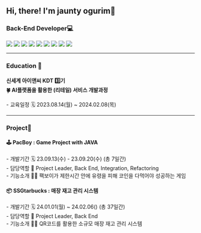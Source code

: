 <h2> Hi, there! I'm jaunty ogurim👋 </h2>

<!--
**kimjeongrim/kimjeongrim** is a ✨ _special_ ✨ repository because its `README.md` (this file) appears on your GitHub profile.

Here are some ideas to get you started:

- 🔭 I’m currently working on ...
- 🌱 I’m currently learning ...
- 👯 I’m looking to collaborate on ...
- 🤔 I’m looking for help with ...
- 💬 Ask me about ...
- 📫 How to reach me: ...
- 😄 Pronouns: ...
- ⚡ Fun fact: ...
-->

<h3> Back-End Developer💻 </h3>
<img src="https://img.shields.io/badge/Java-007396?style=flat&logo=java&logoColor=white" /> <img src="https://img.shields.io/badge/SpringBoot-6DB33F?style=flat&logo=springboot&logoColor=white" />
<img src="https://img.shields.io/badge/MySQL-4479A1?style=flat&logo=MySQL&logoColor=white" /> <img src="https://img.shields.io/badge/MyBatis-C4242B?style=flat&logo=MyBatis&logoColor=white" />
<img src="https://img.shields.io/badge/ApacheMaven-C71A36?style=flat&logo=apachemaven&logoColor=white" /> <img src="https://img.shields.io/badge/Junit4-25A162?style=flat&logo=Junit4&logoColor=white" />
<img src="https://img.shields.io/badge/Swagger-85EA2D?style=flat&logo=swagger&logoColor=white" /> <img src="https://img.shields.io/badge/Spring Security-6DB33F?style=flat&logo=Spring Security&logoColor=white" />
<img src="https://img.shields.io/badge/JWT-4B4B77?style=flat&logo=JWT&logoColor=white" />
<hr/>

<h3> Education 📒 </h3>
<h4>신세계 아이앤씨 KDT 3️⃣기<br/>
🍀 AI플랫폼을 활용한 (리테일) 서비스 개발과정</h4>
 - 교육일정 🗓️ 2023.08.14(월) ~ 2024.02.08(목)<br/>
<hr/>

<h3>  Project🐤 </h3>

<h4>🕹️ PacBoy : Game Project with JAVA</h4>
 - 개발기간 🗓️ 23.09.13(수) - 23.09.20(수) (총 7일간)<br/>
 - 담당역할 👻 Project Leader, Back End, Integration, Refactoring<br/>
 - 기능소개 💁‍♀️ 팩보이가 제한시간 안에 유령을 피해 코인을 다먹어야 성공하는 게임<br/>

<h4>📦 SSGtarbucks : 매장 재고 관리 시스템</h4>
 - 개발기간 🗓️ 24.01.01(월) ~ 24.02.06() (총 37일간)<br/>
 - 담당역할 🐥 Project Leader, Back End <br/>
 - 기능소개 💁‍♂️ QR코드를 활용한 소규모 매장 재고 관리 시스템<br/>

<!-- ![Ogurim's GitHub stats](https://github-readme-stats.vercel.app/api?username=ogurim&show_icons=true&theme=midnight-purple) -->
